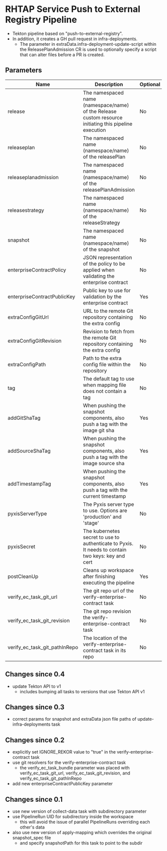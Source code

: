 # RHTAP Service Push to External Registry Pipeline

* Tekton pipeline based on "push-to-external-registry".
* In addition, it creates a GH pull request in infra-deployments.
  * The parameter in extraData.infra-deployment-update-script within the ReleasePlanAdmission CR is used to optionally specify a script that can alter files before a PR is created.

## Parameters

| Name | Description | Optional | Default value |
|------|-------------|----------|---------------|
| release | The namespaced name (namespace/name) of the Release custom resource initiating this pipeline execution | No | - |
| releaseplan | The namespaced name (namespace/name) of the releasePlan | No | - |
| releaseplanadmission | The namespaced name (namespace/name) of the releasePlanAdmission | No | - |
| releasestrategy | The namespaced name (namespace/name) of the releaseStrategy | No | - |
| snapshot | The namespaced name (namespace/name) of the snapshot | No | - |
| enterpriseContractPolicy | JSON representation of the policy to be applied when validating the enterprise contract | No | - |
| enterpriseContractPublicKey | Public key to use for validation by the enterprise contract | Yes | k8s://openshift-pipelines/public-key |
| extraConfigGitUrl |URL to the remote Git repository containing the extra config | No | - |
| extraConfigGitRevision | Revision to fetch from the remote Git repository containing the extra config | No | - |
| extraConfigPath | Path to the extra config file within the repository | No | - |
| tag | The default tag to use when mapping file does not contain a tag | No | - |
| addGitShaTag | When pushing the snapshot components, also push a tag with the image git sha | Yes | true |
| addSourceShaTag | When pushing the snapshot components, also push a tag with the image source sha | Yes | true |
| addTimestampTag | When pushing the snapshot components, also push a tag with the current timestamp | Yes | false |
| pyxisServerType | The Pyxis server type to use. Options are 'production' and 'stage' | No | - |
| pyxisSecret | The kubernetes secret to use to authenticate to Pyxis. It needs to contain two keys: key and cert | No | - |
| postCleanUp | Cleans up workspace after finishing executing the pipeline | Yes | true |
| verify_ec_task_git_url | The git repo url of the verify-enterprise-contract task | No | - |
| verify_ec_task_git_revision | The git repo revision the verify-enterprise-contract task | No | - |
| verify_ec_task_git_pathInRepo | The location of the verify-enterprise-contract task in its repo | No | - |

## Changes since 0.4
- update Tekton API to v1
    - includes bumping all tasks to versions that use Tekton API v1

## Changes since 0.3
- correct params for snapshot and extraData json file paths of update-infra-deployments task

## Changes since 0.2
- explicitly set IGNORE_REKOR value to "true" in the verify-enterprise-contract task
- use git resolvers for the verify-enterprise-contract task
    - the verify_ec_task_bundle parameter was placed with verify_ec_task_git_url,
      verify_ec_task_git_revision, and verify_ec_task_git_pathInRepo
- add new enterpriseContractPublicKey parameter

## Changes since 0.1
- use new version of collect-data task with subdirectory parameter
- use PipelineRun UID for subdirectory inside the workspace
    - this will avoid the issue of parallel PipelineRuns overriding each other's data
- also use new version of apply-mapping which overrides the original snapshot_spec file
    - and specify snapshotPath for this task to point to the subdir
